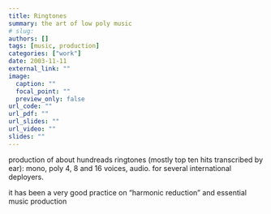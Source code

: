 ```yaml
---
title: Ringtones
summary: the art of low poly music
# slug: 
authors: []
tags: [music, production]
categories: ["work"]
date: 2003-11-11
external_link: ""
image:
  caption: ""
  focal_point: ""
  preview_only: false
url_code: ""
url_pdf: ""
url_slides: ""
url_video: ""
slides: ""
---
```

production of about hundreads ringtones (mostly top ten hits transcribed by ear): mono, poly 4, 8 and 16 voices, audio. for several international deployers.

it has been a very good practice on “harmonic reduction” and essential music production
